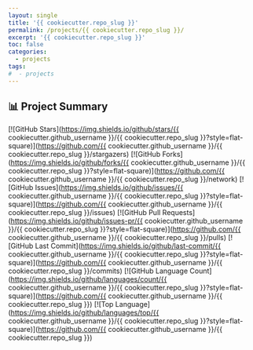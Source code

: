 ```yaml
---
layout: single
title: '{{ cookiecutter.repo_slug }}'
permalink: /projects/{{ cookiecutter.repo_slug }}/
excerpt: '{{ cookiecutter.repo_slug }}'
toc: false
categories:
  - projects
tags:
#  - projects
---
```


## 📊 Project Summary

[![GitHub Stars](https://img.shields.io/github/stars/{{ cookiecutter.github_username }}/{{ cookiecutter.repo_slug }}?style=flat-square)](https://github.com/{{ cookiecutter.github_username }}/{{ cookiecutter.repo_slug }}/stargazers)
[![GitHub Forks](https://img.shields.io/github/forks/{{ cookiecutter.github_username }}/{{ cookiecutter.repo_slug }}?style=flat-square)](https://github.com/{{ cookiecutter.github_username }}/{{ cookiecutter.repo_slug }}/network)
[![GitHub Issues](https://img.shields.io/github/issues/{{ cookiecutter.github_username }}/{{ cookiecutter.repo_slug }}?style=flat-square)](https://github.com/{{ cookiecutter.github_username }}/{{ cookiecutter.repo_slug }}/issues)
[![GitHub Pull Requests](https://img.shields.io/github/issues-pr/{{ cookiecutter.github_username }}/{{ cookiecutter.repo_slug }}?style=flat-square)](https://github.com/{{ cookiecutter.github_username }}/{{ cookiecutter.repo_slug }}/pulls)
[![GitHub Last Commit](https://img.shields.io/github/last-commit/{{ cookiecutter.github_username }}/{{ cookiecutter.repo_slug }}?style=flat-square)](https://github.com/{{ cookiecutter.github_username }}/{{ cookiecutter.repo_slug }}/commits)
[![GitHub Language Count](https://img.shields.io/github/languages/count/{{ cookiecutter.github_username }}/{{ cookiecutter.repo_slug }}?style=flat-square)](https://github.com/{{ cookiecutter.github_username }}/{{ cookiecutter.repo_slug }})
[![Top Language](https://img.shields.io/github/languages/top/{{ cookiecutter.github_username }}/{{ cookiecutter.repo_slug }}?style=flat-square)](https://github.com/{{ cookiecutter.github_username }}/{{ cookiecutter.repo_slug }})
